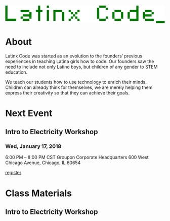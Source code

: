 ![Latinx Code Logo](https://github.com/Latinxcode/latinxcode.github.io/raw/master/HiRes.png)


# About

Latinx Code was started as an evolution to the founders’ previous experiences in teaching Latina girls how to code. Our founders saw the need to include not only Latino boys, but children of any gender to STEM education.

We teach our students how to use technology to enrich their minds. Children can already think for themselves, we are merely helping them express their creativity so that they can achieve their goals.

# Next Event
## Intro to Electricity Workshop
### Wed, January 17, 2018

6:00 PM – 8:00 PM CST
Groupon Corporate Headquarters
600 West Chicago Avenue, Chicago, IL 60654

[register](https://www.eventbrite.com/e/intro-to-electricity-workshop-tickets-40948516114)

# Class Materials
## Intro to Electricity Workshop
